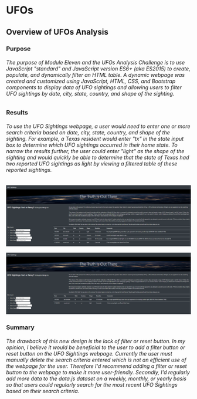 # UFOs

## Overview of UFOs Analysis

### Purpose

###### The purpose of Module Eleven and the UFOs Analysis Challenge is to use JavaScript "standard" and JavaScript version ES6+ (aka ES2015) to create, populate, and dynamically filter an HTML table.  A dynamic webpage was created and customized using JavaScript, HTML, CSS, and Bootstrap components to display data of UFO sightings and allowing users to filter UFO sightings by date, city, state, country, and shape of the sighting.

### Results

###### To use the UFO Sightings webpage, a user would need to enter one or more search criteria based on date, city, state, country, and shape of the sighting.  For example, a Texas resident would enter "tx" in the state input box to determine which UFO sightings occurred in their home state.  To narrow the results further, the user could enter "light" as the shape of the sighting and would quickly be able to determine that the state of Texas had two reported UFO sightings as light by viewing a filtered table of these reported sightings.

![](static/images/UFO_sightings_tx.PNG)

![](static/images/UFO_sightings_tx_light.PNG)

### Summary

###### The drawback of this new design is the lack of filter or reset button. In my opinion, I believe it would be beneficial to the user to add a filter button or reset button on the UFO Sightings webpage.  Currently the user must manually delete the search criteria entered which is not an efficient use of the webpage for the user. Therefore I'd recommend adding a filter or reset button to the webpage to make it more user-friendly. Secondly, I'd regularly add more data to the data.js dataset on a weekly, monthly, or yearly basis so that users could regularly search for the most recent UFO Sightings based on their search criteria.